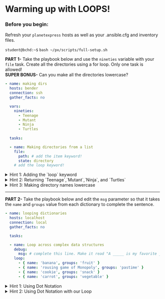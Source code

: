 # Warming up with LOOPS!

### Before you begin:

Refresh your `planetexpress` hosts as well as your .ansible.cfg and inventory files.

`student@bchd:~$` `bash ~/px/scripts/full-setup.sh`

**PART 1-** Take the playbook below and use the `nineties` variable with your `file` task. Create all the directories using a for loop. Only one task is allowed!  
**SUPER BONUS-** Can you make all the directories lowercase?

```yaml
- name: making dirs
  hosts: bender
  connection: ssh
  gather_facts: no

  vars: 
    nineties:
      - Teenage
      - Mutant
      - Ninja
      - Turtles
      
  tasks:

  - name: Making directories from a list
    file:
      path: # add the item keyword!
      state: directory
    # add the loop keyword!
```

<details>
<summary>Hint 1: Adding the `loop` keyword</summary>
        
```yaml
  - name: Making directories from a list
    file:
      path: # add the item keyword!
      state: directory
    loop: "{{ nineties }}"
```      
</details>

<details>
<summary>Hint 2: Returning `Teenage`,`Mutant`,`Ninja`, and `Turtles`</summary>

When using a loop, each item returned is represented by the variable `{{ item }}`!
  
```yaml
  - name: Making directories from a list
    file:
      path: "{{ item }}"
      state: directory
    loop: "{{ nineties }}"
```      
</details>

<details>
<summary>Hint 3: Making directory names lowercase</summary>

This is a topic we'll explore in greater detail later-- but Jinja2 has what are known as **filters** that can change objects. In this case, the [|lower](http://www.freekb.net/Article?id=2574) filter will do the job!
  
```yaml
  - name: Making directories from a list
    file:
      path: "{{ item | lower }}"
      state: directory
    loop: "{{ nineties }}"
```      
</details>

***

**PART 2-** Take the playbook below and edit the `msg` parameter so that it takes the `name` and `groups` value from each dictionary to complete the sentence.

```yaml
- name: looping dictionaries
  hosts: localhost
  connection: local
  gather_facts: no

  tasks:

  - name: Loop across complex data structures
    debug:
      msg: # complete this line. Make it read "A _____ is my favorite ____!"
    loop:
      - { name: 'banana', groups: 'fruit' }
      - { name: 'rousing game of Monopoly', groups: 'pastime' }
      - { name: 'cookie', groups: 'snack' }
      - { name: 'carrot', groups: 'vegetable' }
```

<details>
<summary>Hint 1: Using Dot Notation</summary>

Our loop is going over a sequence (aka array/list) of mappings (aka object/dictionary). From each mapping in that list, we want to return the value of `name` and the value of `groups`.  
Here's a breakdown of how `item` would be sliced using dot notation.
  
```
item.name = banana
item.groups = fruit
item.name = rousing game of Monopoly
item.groups = pastime
item.name = cookie
item.groups = snack
item.name = carrot
item.groups = vegetable
```
  
</details>

<details>
<summary>Hint 2: Using Dot Notation with our Loop</summary>

```
  - name: Loop across complex data structures
    debug:
      msg: "A {{ item.name }} is my favorite {{ item.groups }}!"
    loop:
      - { name: 'banana', groups: 'fruit' }
      - { name: 'rousing game of Monopoly', groups: 'pastime' }
      - { name: 'cookie', groups: 'snack' }
      - { name: 'carrot', groups: 'vegetable' }
```
  
</details>
